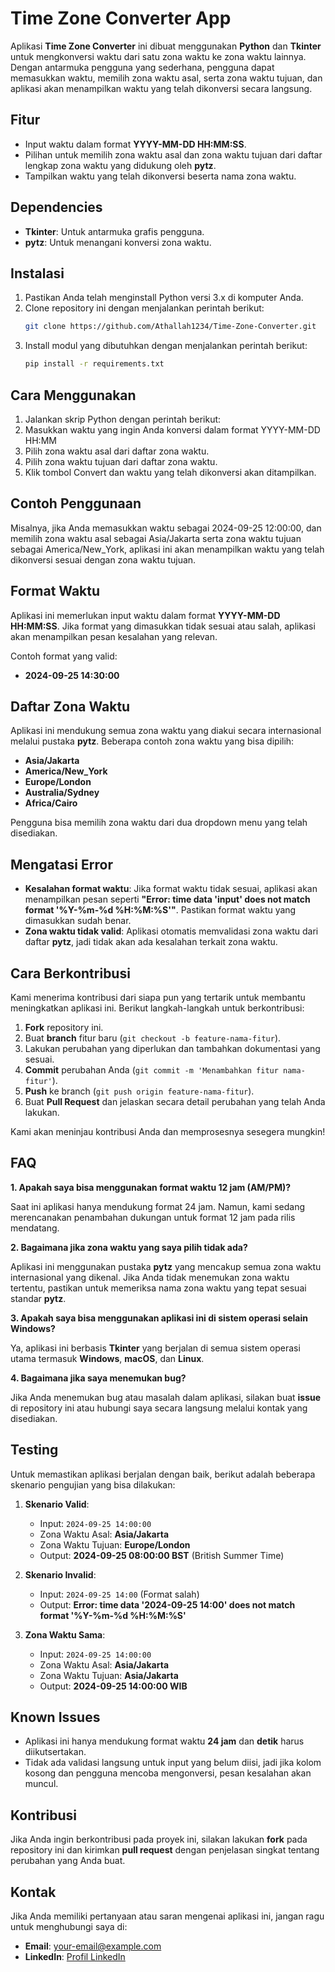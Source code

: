 # Time Zone Converter App

Aplikasi **Time Zone Converter** ini dibuat menggunakan **Python** dan **Tkinter** untuk mengkonversi waktu dari satu zona waktu ke zona waktu lainnya. Dengan antarmuka pengguna yang sederhana, pengguna dapat memasukkan waktu, memilih zona waktu asal, serta zona waktu tujuan, dan aplikasi akan menampilkan waktu yang telah dikonversi secara langsung.

## Fitur
- Input waktu dalam format **YYYY-MM-DD HH:MM:SS**.
- Pilihan untuk memilih zona waktu asal dan zona waktu tujuan dari daftar lengkap zona waktu yang didukung oleh **pytz**.
- Tampilkan waktu yang telah dikonversi beserta nama zona waktu.

## Dependencies

- **Tkinter**: Untuk antarmuka grafis pengguna.
- **pytz**: Untuk menangani konversi zona waktu.

## Instalasi
1. Pastikan Anda telah menginstall Python versi 3.x di komputer Anda.
2. Clone repository ini dengan menjalankan perintah berikut:
   ```bash
   git clone https://github.com/Athallah1234/Time-Zone-Converter.git
   ```
4. Install modul yang dibutuhkan dengan menjalankan perintah berikut:
   ```bash
   pip install -r requirements.txt
   ```

## Cara Menggunakan

1. Jalankan skrip Python dengan perintah berikut:
2. Masukkan waktu yang ingin Anda konversi dalam format YYYY-MM-DD HH:MM
3. Pilih zona waktu asal dari daftar zona waktu.
4. Pilih zona waktu tujuan dari daftar zona waktu.
5. Klik tombol Convert dan waktu yang telah dikonversi akan ditampilkan.

## Contoh Penggunaan

Misalnya, jika Anda memasukkan waktu sebagai 2024-09-25 12:00:00, dan memilih zona waktu asal sebagai Asia/Jakarta serta zona waktu tujuan sebagai America/New_York, aplikasi ini akan menampilkan waktu yang telah dikonversi sesuai dengan zona waktu tujuan.

## Format Waktu

Aplikasi ini memerlukan input waktu dalam format **YYYY-MM-DD HH:MM:SS**. Jika format yang dimasukkan tidak sesuai atau salah, aplikasi akan menampilkan pesan kesalahan yang relevan.

Contoh format yang valid:
- **2024-09-25 14:30:00**

## Daftar Zona Waktu

Aplikasi ini mendukung semua zona waktu yang diakui secara internasional melalui pustaka **pytz**. Beberapa contoh zona waktu yang bisa dipilih:
- **Asia/Jakarta**
- **America/New_York**
- **Europe/London**
- **Australia/Sydney**
- **Africa/Cairo**

Pengguna bisa memilih zona waktu dari dua dropdown menu yang telah disediakan.

## Mengatasi Error

- **Kesalahan format waktu**: Jika format waktu tidak sesuai, aplikasi akan menampilkan pesan seperti **"Error: time data 'input' does not match format '%Y-%m-%d %H:%M:%S'"**. Pastikan format waktu yang dimasukkan sudah benar.
- **Zona waktu tidak valid**: Aplikasi otomatis memvalidasi zona waktu dari daftar **pytz**, jadi tidak akan ada kesalahan terkait zona waktu.

## Cara Berkontribusi
Kami menerima kontribusi dari siapa pun yang tertarik untuk membantu meningkatkan aplikasi ini. Berikut langkah-langkah untuk berkontribusi:

1. **Fork** repository ini.
2. Buat **branch** fitur baru (`git checkout -b feature-nama-fitur`).
3. Lakukan perubahan yang diperlukan dan tambahkan dokumentasi yang sesuai.
4. **Commit** perubahan Anda (`git commit -m 'Menambahkan fitur nama-fitur'`).
5. **Push** ke branch (`git push origin feature-nama-fitur`).
6. Buat **Pull Request** dan jelaskan secara detail perubahan yang telah Anda lakukan.

Kami akan meninjau kontribusi Anda dan memprosesnya sesegera mungkin!

## FAQ

**1. Apakah saya bisa menggunakan format waktu 12 jam (AM/PM)?**

Saat ini aplikasi hanya mendukung format 24 jam. Namun, kami sedang merencanakan penambahan dukungan untuk format 12 jam pada rilis mendatang.

**2. Bagaimana jika zona waktu yang saya pilih tidak ada?**

Aplikasi ini menggunakan pustaka **pytz** yang mencakup semua zona waktu internasional yang dikenal. Jika Anda tidak menemukan zona waktu tertentu, pastikan untuk memeriksa nama zona waktu yang tepat sesuai standar **pytz**.

**3. Apakah saya bisa menggunakan aplikasi ini di sistem operasi selain Windows?**

Ya, aplikasi ini berbasis **Tkinter** yang berjalan di semua sistem operasi utama termasuk **Windows**, **macOS**, dan **Linux**.

**4. Bagaimana jika saya menemukan bug?**

Jika Anda menemukan bug atau masalah dalam aplikasi, silakan buat **issue** di repository ini atau hubungi saya secara langsung melalui kontak yang disediakan.

## Testing
Untuk memastikan aplikasi berjalan dengan baik, berikut adalah beberapa skenario pengujian yang bisa dilakukan:

1. **Skenario Valid**:
   - Input: `2024-09-25 14:00:00`
   - Zona Waktu Asal: **Asia/Jakarta**
   - Zona Waktu Tujuan: **Europe/London**
   - Output: **2024-09-25 08:00:00 BST** (British Summer Time)
   
2. **Skenario Invalid**:
   - Input: `2024-09-25 14:00` (Format salah)
   - Output: **Error: time data '2024-09-25 14:00' does not match format '%Y-%m-%d %H:%M:%S'**

3. **Zona Waktu Sama**:
   - Input: `2024-09-25 14:00:00`
   - Zona Waktu Asal: **Asia/Jakarta**
   - Zona Waktu Tujuan: **Asia/Jakarta**
   - Output: **2024-09-25 14:00:00 WIB**

## Known Issues
- Aplikasi ini hanya mendukung format waktu **24 jam** dan **detik** harus diikutsertakan.
- Tidak ada validasi langsung untuk input yang belum diisi, jadi jika kolom kosong dan pengguna mencoba mengonversi, pesan kesalahan akan muncul.

## Kontribusi
Jika Anda ingin berkontribusi pada proyek ini, silakan lakukan **fork** pada repository ini dan kirimkan **pull request** dengan penjelasan singkat tentang perubahan yang Anda buat.

## Kontak
Jika Anda memiliki pertanyaan atau saran mengenai aplikasi ini, jangan ragu untuk menghubungi saya di:
- **Email**: your-email@example.com
- **LinkedIn**: [Profil LinkedIn](https://linkedin.com/in/yourprofile)
